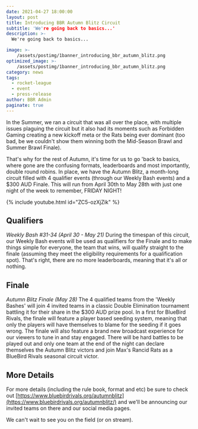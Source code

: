 ```yaml
---
date: 2021-04-27 18:00:00
layout: post
title: Introducing BBR Autumn Blitz Circuit
subtitle: 'We're going back to basics...'
description: >-
  We're going back to basics...

image: >-
    /assets/postimg/1banner_introducing_bbr_autumn_blitz.png
optimized_image: >-
    /assets/postimg/1banner_introducing_bbr_autumn_blitz.png
category: news
tags:
  - rocket-league
  - event
  - press-release
author: BBR Admin
paginate: true
---
```



In the Summer, we ran a circuit that was all over the place, with multiple issues plaguing the circuit but it also had its moments such as Forbidden Gaming creating a new kickoff meta or the Rats being ever dominant (too bad, be we couldn't show them winning both the Mid-Season Brawl and Summer Brawl Finale).

That's why for the rest of Autumn, it's time for us to go 'back to basics, where gone are the confusing formats, leaderboards and most importantly, double round robins. In place, we have the Autumn Blitz, a month-long circuit filled with 4 qualifier events (through our Weekly Bash events) and a $300 AUD Finale. This will run from April 30th to May 28th with just one night of the week to remember, FRIDAY NIGHT!

{% include youtube.html id="ZC5-ozXjZik" %}

## Qualifiers
_Weekly Bash #31-34 (April 30 - May 21)_
During the timespan of this circuit, our Weekly Bash events will be used as qualifiers for the Finale and to make things simple for everyone, the team that wins, will qualify straight to the finale (assuming they meet the eligibility requirements for a qualification spot). That's right, there are no more leaderboards, meaning that it's all or nothing.

## Finale
_Autumn Blitz Finale (May 28)_
The 4 qualified teams from the 'Weekly Bashes' will join 4 invited teams in a classic Double Elimination tournament battling it for their share in the $300 AUD prize pool. In a first for BlueBird Rivals, the finale will feature a player based seeding system, meaning that only the players will have themselves to blame for the seeding if it goes wrong. The finale will also feature a brand new broadcast experience for our viewers to tune in and stay engaged. There will be hard battles to be played out and only one team at the end of the night can declare themselves the Autumn Blitz victors and join Max's Rancid Rats as a BlueBird Rivals seasonal circuit victor.

## More Details
For more details (including the rule book, format and etc) be sure to check out [https://www.bluebirdrivals.org/autumnblitz](https://www.bluebirdrivals.org/autumnblitz/) and we'll be announcing our invited teams on there and our social media pages.

We can't wait to see you on the field (or on stream).